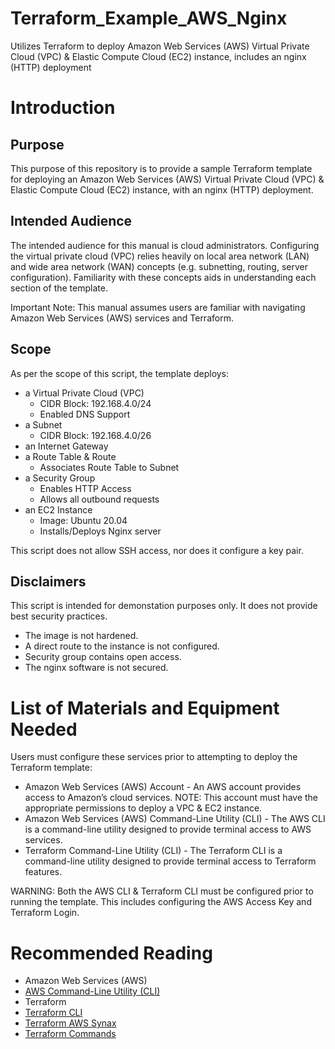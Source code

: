 # Terraform_Example_AWS_Nginx
Utilizes Terraform to deploy Amazon Web Services (AWS) Virtual Private Cloud (VPC) &amp; Elastic Compute Cloud (EC2) instance, includes an nginx (HTTP) deployment

# Introduction
## Purpose
This purpose of this repository is to provide a sample Terraform template for deploying an Amazon Web Services (AWS) Virtual Private Cloud (VPC) &amp; Elastic Compute Cloud (EC2) instance, with an nginx (HTTP) deployment.

## Intended Audience
The intended audience for this manual is cloud administrators. Configuring the virtual private cloud (VPC) relies heavily on local area network (LAN) and wide area network (WAN) concepts (e.g. subnetting, routing, server configuration). Familiarity with these concepts aids in understanding each section of the template.

Important Note: This manual assumes users are familiar with navigating Amazon Web Services (AWS) services and Terraform. 

## Scope
As per the scope of this script, the template deploys: 
* a Virtual Private Cloud (VPC)
  * CIDR Block: 192.168.4.0/24
  * Enabled DNS Support
* a Subnet
  * CIDR Block: 192.168.4.0/26
* an Internet Gateway
* a Route Table & Route
  * Associates Route Table to Subnet
* a Security Group
  * Enables HTTP Access
  * Allows all outbound requests
* an EC2 Instance
  * Image: Ubuntu 20.04
  * Installs/Deploys Nginx server

This script does not allow SSH access, nor does it configure a key pair.

## Disclaimers
This script is intended for demonstation purposes only. It does not provide best security practices. 
* The image is not hardened. 
* A direct route to the instance is not configured.
* Security group contains open access. 
* The nginx software is not secured. 

# List of Materials and Equipment Needed
Users must configure these services prior to attempting to deploy the Terraform template: 
* Amazon Web Services (AWS) Account - An AWS account provides access to Amazon’s cloud services. NOTE: This account must have the appropriate permissions to deploy a VPC & EC2 instance. 
* Amazon Web Services (AWS) Command-Line Utility (CLI) - The AWS CLI is a command-line utility designed to provide terminal access to AWS services. 
* Terraform Command-Line Utility (CLI) - The Terraform CLI is a command-line utility designed to provide terminal access to Terraform features. 

WARNING: Both the AWS CLI & Terraform CLI must be configured prior to running the template. This includes configuring the AWS Access Key and Terraform Login. 

# Recommended Reading
* Amazon Web Services (AWS)
 * [AWS Command-Line Utility (CLI)](https://docs.aws.amazon.com/cli/latest/userguide/cli-chap-welcome.html)
* Terraform
 * [Terraform CLI](https://learn.hashicorp.com/tutorials/terraform/install-cli)
 * [Terraform AWS Synax](https://registry.terraform.io/providers/hashicorp/aws/latest/docs)
 * [Terraform Commands](https://www.terraform.io/docs/cli/commands/index.html)
